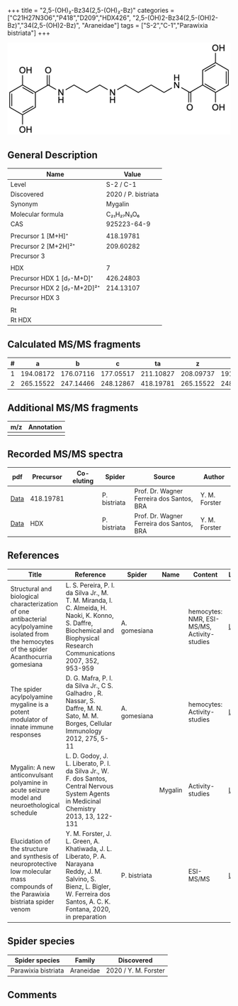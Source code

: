 +++
title = "2,5-(OH)₂-Bz34(2,5-(OH)₂-Bz)"
categories = ["C21H27N3O6","P418","D209","HDX426",
"2,5-(OH)2-Bz34(2,5-(OH)2-Bz)","34(2,5-(OH)2-Bz)",
"Araneidae"]
tags = ["S-2","C-1","Parawixia bistriata"]
+++

![](/img/2-5-OH2-Bz34(2-5-OH2-Bz).png)

## General Description

| Name                        | Value               |
|-----------------------------|---------------------|
| Level                       | S-2 / C-1                  |
| Discovered                  | 2020 / P. bistriata |
| Synonym                     | Mygalin             |
| Molecular formula           | C₂₁H₂₇N₃O₆          |
| CAS                         | 925223-64-9         |
|                             |                     |
| Precursor 1 [M+H]⁺          | 418.19781           |
| Precursor 2 [M+2H]²⁺        | 209.60282           |
| Precursor 3                 |                     |
|                             |                     |
| HDX                         | 7                   |
| Precursor HDX 1 [d₇-M+D]⁺   | 426.24803           |
| Precursor HDX 2 [d₇-M+2D]²⁺ | 214.13107           |
| Precursor HDX 3             |                     |
|                             |                     |
| Rt                          |                     |
| Rt HDX                      |                     |

## Calculated MS/MS fragments

| # | a         | b         | c         | ta        | z         | y         | tz        |
|---|-----------|-----------|-----------|-----------|-----------|-----------|-----------|
| 1 | 194.08172 | 176.07116 | 177.05517 | 211.10827 | 208.09737 | 191.07082 | 225.12392 |
| 2 | 265.15522 | 247.14466 | 248.12867 | 418.19781 | 265.15522 | 248.12867 | 282.18177 |

## Additional MS/MS fragments

| m/z       | Annotation |
|-----------|------------|
|           |            |

## Recorded MS/MS spectra

| pdf | Precursor | Co-eluting | Spider | Source | Author |
|-----|-----------|------------|--------|--------|--------|
| [Data](/pdf/P-bistriata/418_2-5-OH2-Bz34(2-5-OH2-Bz)_Pb.pdf) | 418.19781 |           | P. bistriata | Prof. Dr. Wagner Ferreira dos Santos, BRA | Y. M. Forster |
| [Data](/pdf/P-bistriata/418_2-5-OH2-Bz34(2-5-OH2-Bz)_Pb_HDX.pdf) | HDX |           | P. bistriata | Prof. Dr. Wagner Ferreira dos Santos, BRA | Y. M. Forster |

## References

| Title                                                                                                                                           | Reference                                                                                                                                                                 | Spider       | Name    | Content                                     | Link                                                                                   |
|-------------------------------------------------------------------------------------------------------------------------------------------------|---------------------------------------------------------------------------------------------------------------------------------------------------------------------------|--------------|---------|---------------------------------------------|----------------------------------------------------------------------------------------|
| Structural and biological characterization of one antibacterial acylpolyamine isolated from the hemocytes of the spider Acanthocurria gomesiana | L. S. Pereira, P. I. da Silva Jr., M. T. M. Miranda, I. C. Almeida, H. Naoki, K. Konno, S. Daffre, Biochemical and Biophysical Research Communications 2007, 352, 953-959 | A. gomesiana |         | hemocytes: NMR, ESI-MS/MS, Activity-studies | [Link](https://www.sciencedirect.com/science/article/pii/S0006291X06026179)            |
| The spider acylpolyamine mygaline is a potent modulator of innate immune responses                                                              | D. G. Mafra, P. I. da Silva Jr., C S. Galhadro , R. Nassar, S. Daffre, M. N. Sato, M. M. Borges, Cellular Immunology 2012, 275, 5-11                                      | A. gomesiana |         | hemocytes: Activity-studies                 | [Link](https://www.sciencedirect.com/science/article/pii/S0008874912000627?via%3Dihub) |
| Mygalin: A new anticonvulsant polyamine in acute seizure model and neuroethological schedule                                                    | L. D. Godoy, J. L. Liberato, P. I. da Silva Jr., W. F. dos Santos, Central Nervous System Agents in Medicinal Chemistry 2013, 13, 122-131                                 |              | Mygalin | Activity-studies                            | [Link](http://www.eurekaselect.com/112880/article)                                     |
| Elucidation of the structure and synthesis of neuroprotective low molecular mass compounds of the Parawixia bistriata spider venom      | Y. M. Forster, J. L. Green, A. Khatiwada, J. L. Liberato, P. A. Narayana Reddy, J. M. Salvino, S. Bienz, L. Bigler, W. Ferreira dos Santos, A. C. K. Fontana, 2020, in preparation          | P. bistriata       |      | ESI-MS/MS        | [Link](unknown)     |

## Spider species

| Spider species      | Family    | Discovered           |
|---------------------|-----------|----------------------|
| Parawixia bistriata | Araneidae | 2020 / Y. M. Forster |

## Comments
